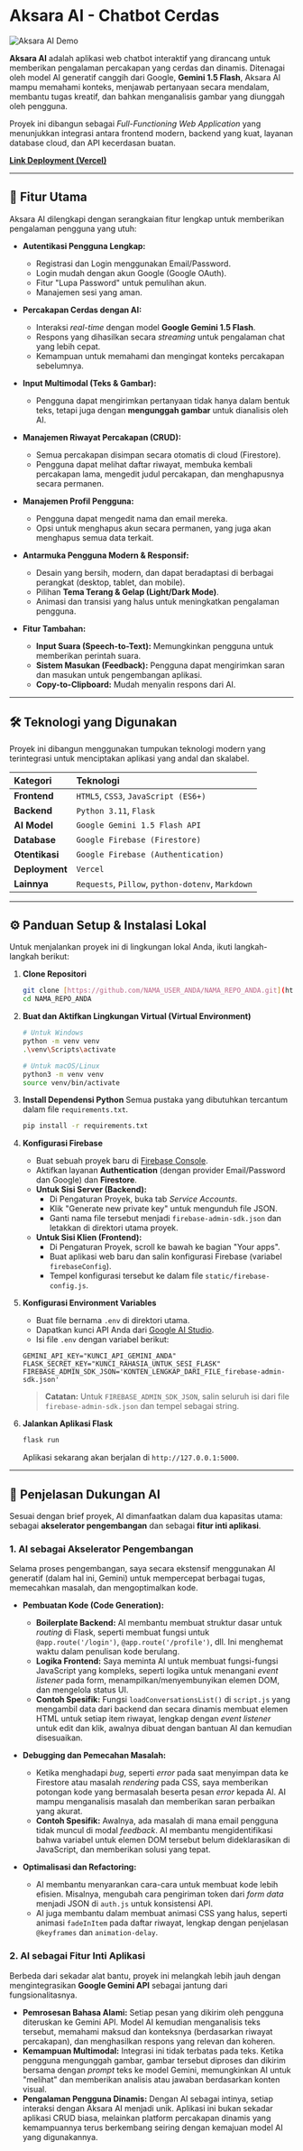 # Aksara AI - Chatbot Cerdas

![Aksara AI Demo](https://firebasestorage.googleapis.com/v0/b/chatbot-gemini-bccf8.appspot.com/o/aksara-ai-cover.png?alt=media&token=8624a0d9-9b93-4e78-8370-d5a239f60b45)

**Aksara AI** adalah aplikasi web chatbot interaktif yang dirancang untuk memberikan pengalaman percakapan yang cerdas dan dinamis. Ditenagai oleh model AI generatif canggih dari Google, **Gemini 1.5 Flash**, Aksara AI mampu memahami konteks, menjawab pertanyaan secara mendalam, membantu tugas kreatif, dan bahkan menganalisis gambar yang diunggah oleh pengguna.

Proyek ini dibangun sebagai *Full-Functioning Web Application* yang menunjukkan integrasi antara frontend modern, backend yang kuat, layanan database cloud, dan API kecerdasan buatan.

**[Link Deployment (Vercel)](https://aksara-ai.vercel.app/)**

---

## 🚀 Fitur Utama

Aksara AI dilengkapi dengan serangkaian fitur lengkap untuk memberikan pengalaman pengguna yang utuh:

* **Autentikasi Pengguna Lengkap:**
    * Registrasi dan Login menggunakan Email/Password.
    * Login mudah dengan akun Google (Google OAuth).
    * Fitur "Lupa Password" untuk pemulihan akun.
    * Manajemen sesi yang aman.

* **Percakapan Cerdas dengan AI:**
    * Interaksi *real-time* dengan model **Google Gemini 1.5 Flash**.
    * Respons yang dihasilkan secara *streaming* untuk pengalaman chat yang lebih cepat.
    * Kemampuan untuk memahami dan mengingat konteks percakapan sebelumnya.

* **Input Multimodal (Teks & Gambar):**
    * Pengguna dapat mengirimkan pertanyaan tidak hanya dalam bentuk teks, tetapi juga dengan **mengunggah gambar** untuk dianalisis oleh AI.

* **Manajemen Riwayat Percakapan (CRUD):**
    * Semua percakapan disimpan secara otomatis di cloud (Firestore).
    * Pengguna dapat melihat daftar riwayat, membuka kembali percakapan lama, mengedit judul percakapan, dan menghapusnya secara permanen.

* **Manajemen Profil Pengguna:**
    * Pengguna dapat mengedit nama dan email mereka.
    * Opsi untuk menghapus akun secara permanen, yang juga akan menghapus semua data terkait.

* **Antarmuka Pengguna Modern & Responsif:**
    * Desain yang bersih, modern, dan dapat beradaptasi di berbagai perangkat (desktop, tablet, dan mobile).
    * Pilihan **Tema Terang & Gelap (Light/Dark Mode)**.
    * Animasi dan transisi yang halus untuk meningkatkan pengalaman pengguna.

* **Fitur Tambahan:**
    * **Input Suara (Speech-to-Text):** Memungkinkan pengguna untuk memberikan perintah suara.
    * **Sistem Masukan (Feedback):** Pengguna dapat mengirimkan saran dan masukan untuk pengembangan aplikasi.
    * **Copy-to-Clipboard:** Mudah menyalin respons dari AI.

---

## 🛠️ Teknologi yang Digunakan

Proyek ini dibangun menggunakan tumpukan teknologi modern yang terintegrasi untuk menciptakan aplikasi yang andal dan skalabel.

| Kategori      | Teknologi                                                                                                                                                             |
| :------------ | :-------------------------------------------------------------------------------------------------------------------------------------------------------------------- |
| **Frontend** | `HTML5`, `CSS3`, `JavaScript (ES6+)`                                                                                                                                  |
| **Backend** | `Python 3.11`, `Flask`                                                                                                                                                |
| **AI Model** | `Google Gemini 1.5 Flash API`                                                                                                                                         |
| **Database** | `Google Firebase (Firestore)`                                                                                                                                         |
| **Otentikasi**| `Google Firebase (Authentication)`                                                                                                                                    |
| **Deployment**| `Vercel`                                                                                                                                                              |
| **Lainnya** | `Requests`, `Pillow`, `python-dotenv`, `Markdown`                                                                                                                     |

---

## ⚙️ Panduan Setup & Instalasi Lokal

Untuk menjalankan proyek ini di lingkungan lokal Anda, ikuti langkah-langkah berikut:

1.  **Clone Repositori**
    ```bash
    git clone [https://github.com/NAMA_USER_ANDA/NAMA_REPO_ANDA.git](https://github.com/NAMA_USER_ANDA/NAMA_REPO_ANDA.git)
    cd NAMA_REPO_ANDA
    ```

2.  **Buat dan Aktifkan Lingkungan Virtual (Virtual Environment)**
    ```bash
    # Untuk Windows
    python -m venv venv
    .\venv\Scripts\activate

    # Untuk macOS/Linux
    python3 -m venv venv
    source venv/bin/activate
    ```

3.  **Install Dependensi Python**
    Semua pustaka yang dibutuhkan tercantum dalam file `requirements.txt`.
    ```bash
    pip install -r requirements.txt
    ```

4.  **Konfigurasi Firebase**
    * Buat sebuah proyek baru di [Firebase Console](https://console.firebase.google.com/).
    * Aktifkan layanan **Authentication** (dengan provider Email/Password dan Google) dan **Firestore**.
    * **Untuk Sisi Server (Backend):**
        * Di Pengaturan Proyek, buka tab *Service Accounts*.
        * Klik "Generate new private key" untuk mengunduh file JSON.
        * Ganti nama file tersebut menjadi `firebase-admin-sdk.json` dan letakkan di direktori utama proyek.
    * **Untuk Sisi Klien (Frontend):**
        * Di Pengaturan Proyek, scroll ke bawah ke bagian "Your apps".
        * Buat aplikasi web baru dan salin konfigurasi Firebase (variabel `firebaseConfig`).
        * Tempel konfigurasi tersebut ke dalam file `static/firebase-config.js`.

5.  **Konfigurasi Environment Variables**
    * Buat file bernama `.env` di direktori utama.
    * Dapatkan kunci API Anda dari [Google AI Studio](https://aistudio.google.com/app/apikey).
    * Isi file `.env` dengan variabel berikut:
    ```
    GEMINI_API_KEY="KUNCI_API_GEMINI_ANDA"
    FLASK_SECRET_KEY="KUNCI_RAHASIA_UNTUK_SESI_FLASK"
    FIREBASE_ADMIN_SDK_JSON='KONTEN_LENGKAP_DARI_FILE_firebase-admin-sdk.json'
    ```
    > **Catatan:** Untuk `FIREBASE_ADMIN_SDK_JSON`, salin seluruh isi dari file `firebase-admin-sdk.json` dan tempel sebagai string.

6.  **Jalankan Aplikasi Flask**
    ```bash
    flask run
    ```
    Aplikasi sekarang akan berjalan di `http://127.0.0.1:5000`.

---

## 🤖 Penjelasan Dukungan AI

Sesuai dengan brief proyek, AI dimanfaatkan dalam dua kapasitas utama: sebagai **akselerator pengembangan** dan sebagai **fitur inti aplikasi**.

### 1. AI sebagai Akselerator Pengembangan

Selama proses pengembangan, saya secara ekstensif menggunakan AI generatif (dalam hal ini, Gemini) untuk mempercepat berbagai tugas, memecahkan masalah, dan mengoptimalkan kode.

* **Pembuatan Kode (Code Generation):**
    * **Boilerplate Backend:** AI membantu membuat struktur dasar untuk *routing* di Flask, seperti membuat fungsi untuk `@app.route('/login')`, `@app.route('/profile')`, dll. Ini menghemat waktu dalam penulisan kode berulang.
    * **Logika Frontend:** Saya meminta AI untuk membuat fungsi-fungsi JavaScript yang kompleks, seperti logika untuk menangani *event listener* pada form, menampilkan/menyembunyikan elemen DOM, dan mengelola status UI.
    * **Contoh Spesifik:** Fungsi `loadConversationsList()` di `script.js` yang mengambil data dari backend dan secara dinamis membuat elemen HTML untuk setiap item riwayat, lengkap dengan *event listener* untuk edit dan klik, awalnya dibuat dengan bantuan AI dan kemudian disesuaikan.

* **Debugging dan Pemecahan Masalah:**
    * Ketika menghadapi *bug*, seperti *error* pada saat menyimpan data ke Firestore atau masalah *rendering* pada CSS, saya memberikan potongan kode yang bermasalah beserta pesan *error* kepada AI. AI mampu menganalisis masalah dan memberikan saran perbaikan yang akurat.
    * **Contoh Spesifik:** Awalnya, ada masalah di mana email pengguna tidak muncul di modal *feedback*. AI membantu mengidentifikasi bahwa variabel untuk elemen DOM tersebut belum dideklarasikan di JavaScript, dan memberikan solusi yang tepat.

* **Optimalisasi dan Refactoring:**
    * AI membantu menyarankan cara-cara untuk membuat kode lebih efisien. Misalnya, mengubah cara pengiriman token dari *form data* menjadi JSON di `auth.js` untuk konsistensi API.
    * AI juga membantu dalam membuat animasi CSS yang halus, seperti animasi `fadeInItem` pada daftar riwayat, lengkap dengan penjelasan `@keyframes` dan `animation-delay`.

### 2. AI sebagai Fitur Inti Aplikasi

Berbeda dari sekadar alat bantu, proyek ini melangkah lebih jauh dengan mengintegrasikan **Google Gemini API** sebagai jantung dari fungsionalitasnya.

* **Pemrosesan Bahasa Alami:** Setiap pesan yang dikirim oleh pengguna diteruskan ke Gemini API. Model AI kemudian menganalisis teks tersebut, memahami maksud dan konteksnya (berdasarkan riwayat percakapan), dan menghasilkan respons yang relevan dan koheren.
* **Kemampuan Multimodal:** Integrasi ini tidak terbatas pada teks. Ketika pengguna mengunggah gambar, gambar tersebut diproses dan dikirim bersama dengan *prompt* teks ke model Gemini, memungkinkan AI untuk "melihat" dan memberikan analisis atau jawaban berdasarkan konten visual.
* **Pengalaman Pengguna Dinamis:** Dengan AI sebagai intinya, setiap interaksi dengan Aksara AI menjadi unik. Aplikasi ini bukan sekadar aplikasi CRUD biasa, melainkan platform percakapan dinamis yang kemampuannya terus berkembang seiring dengan kemajuan model AI yang digunakannya.

